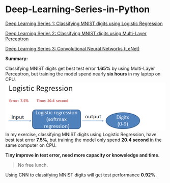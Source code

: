 # Deep-Learning-Series-in-Python

[Deep Learning Series 1: Classifying MNIST digits using Logistic Regression](http://nbviewer.jupyter.org/github/yishi/Deep-Learning-Series-in-Python/blob/master/deep_learning_series_1.ipynb)


[Deep Learning Series 2: Classifying MNIST digits using Multi-Layer Perceptron](http://nbviewer.jupyter.org/github/yishi/Deep-Learning-Series-in-Python/blob/master/deep_learning_series_2.ipynb)


[Deep Learning Series 3: Convolutional Neural Networks (LeNet)](http://nbviewer.jupyter.org/github/yishi/Deep-Learning-Series-in-Python/blob/master/deep_learning_series_3.ipynb)

**Summary:**

Classifying MNIST digits get best test error **1.65%** by using Multi-Layer Perceptron, but training the model spend nearly **six hours** in my laptop on CPU.
![logis](logis.png)
In my exercise, classifying MNIST digits using Logistic Regression, have best test error **7.5%**, but training the model only spend **20.4 second** in the same computer on CPU.

**Tiny improve in test error, need more capacity or knoweledge and time.**
> No free lunch.

Using CNN to classifying MNIST digits will get test performance **0.92%**.
